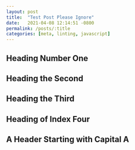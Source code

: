 ```yaml
---
layout: post
title:  "Test Post Please Ignore"
date:   2021-04-08 12:14:51 -0800
permalink: /posts/:title
categories: [meta, linting, javascript]
---
```


## Heading Number One

## Heading the Second

## Heading the Third

## Heading of Index Four

<!-- markdownlint-disable CMD003 -->
## A Header Starting with Capital A
<!-- markdownlint-enable CMD003 -->
